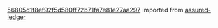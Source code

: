 [56805d1f8ef92f5d580ff72b71fa7e81e27aa297](https://github.com/insolar/assured-ledger/commit/56805d1f8ef92f5d580ff72b71fa7e81e27aa297) imported from [assured-ledger](https://github.com/insolar/assured-ledger)
